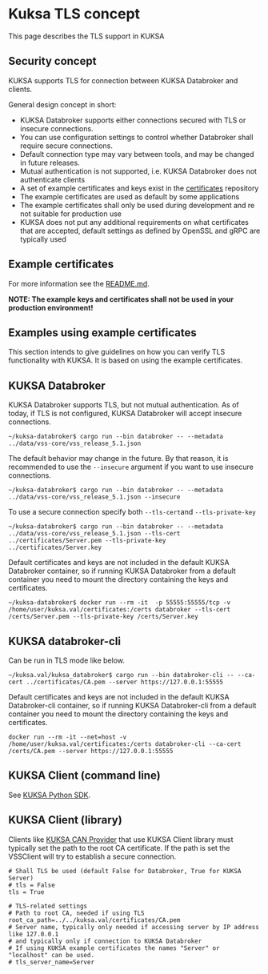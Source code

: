 # Kuksa TLS concept

This page describes the TLS support in KUKSA

## Security concept

KUKSA supports TLS for connection between KUKSA Databroker and clients.

General design concept in short:

* KUKSA Databroker supports either connections secured with TLS or insecure connections.
* You can use configuration settings to control whether Databroker shall require secure connections.
* Default connection type may vary between tools, and may be changed in future releases.
* Mutual authentication is not supported, i.e. KUKSA Databroker does not authenticate clients
* A set of example certificates and keys exist in the [certificates](../certificates) repository
* The example certificates are used as default by some applications
* The example certificates shall only be used during development and re not suitable for production use
* KUKSA does not put any additional requirements on what certificates that are accepted, default settings as defined by OpenSSL and gRPC are typically used

## Example certificates

For more information see the [README.md](../certificates/README.md).

**NOTE: The example keys and certificates shall not be used in your production environment!**

## Examples using example certificates

This section intends to give guidelines on how you can verify TLS functionality with KUKSA.
It is based on using the example certificates.


## KUKSA Databroker

KUKSA Databroker supports TLS, but not mutual authentication.
As of today, if TLS is not configured, KUKSA Databroker will accept insecure connections.

```
~/kuksa-databroker$ cargo run --bin databroker -- --metadata ../data/vss-core/vss_release_5.1.json
```

The default behavior may change in the future. By that reason, it is recommended to use the `--insecure` argument
if you want to use insecure connections.

```
~/kuksa-databroker$ cargo run --bin databroker -- --metadata ../data/vss-core/vss_release_5.1.json --insecure
```

To use a secure connection specify both `--tls-cert`and `--tls-private-key`

```
~/kuksa-databroker$ cargo run --bin databroker -- --metadata ../data/vss-core/vss_release_5.1.json --tls-cert ../certificates/Server.pem --tls-private-key ../certificates/Server.key
```

Default certificates and keys are not included in the default KUKSA Databroker container,
so if running KUKSA Databroker from a default container you need to mount the directory containing the keys and certificates.

```
~/kuksa-databroker$ docker run --rm -it  -p 55555:55555/tcp -v /home/user/kuksa.val/certificates:/certs databroker --tls-cert /certs/Server.pem --tls-private-key /certs/Server.key
```

## KUKSA databroker-cli

Can be run in TLS mode like below.

```
~/kuksa.val/kuksa_databroker$ cargo run --bin databroker-cli -- --ca-cert ../certificates/CA.pem --server https://127.0.0.1:55555
```

Default certificates and keys are not included in the default KUKSA Databroker-cli container,
so if running KUKSA Databroker-cli from a default container you need to mount the directory containing the keys and certificates.

```
docker run --rm -it --net=host -v /home/user/kuksa.val/certificates:/certs databroker-cli --ca-cert /certs/CA.pem --server https://127.0.0.1:55555
```

## KUKSA Client (command line)

See [KUKSA Python SDK](https://github.com/eclipse-kuksa/kuksa-python-sdk).

## KUKSA Client (library)

Clients like [KUKSA CAN Provider](https://github.com/eclipse-kuksa/kuksa-can-provider)
that use KUKSA Client library must typically set the path to the root CA certificate.
If the path is set the VSSClient will try to establish a secure connection.

```
# Shall TLS be used (default False for Databroker, True for KUKSA Server)
# tls = False
tls = True

# TLS-related settings
# Path to root CA, needed if using TLS
root_ca_path=../../kuksa.val/certificates/CA.pem
# Server name, typically only needed if accessing server by IP address like 127.0.0.1
# and typically only if connection to KUKSA Databroker
# If using KUKSA example certificates the names "Server" or "localhost" can be used.
# tls_server_name=Server
```
